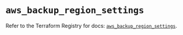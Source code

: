 # `aws_backup_region_settings`

Refer to the Terraform Registry for docs: [`aws_backup_region_settings`](https://registry.terraform.io/providers/hashicorp/aws/6.14.0/docs/resources/backup_region_settings).
